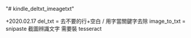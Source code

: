 "# kindle_deltxt_imeagetxt" 

+2020.02.17 
del_txt = 去不要的行+空白 / 用字當關鍵字去除
image_to_txt = snipaste 截圖辨識文字 需要裝 tesseract